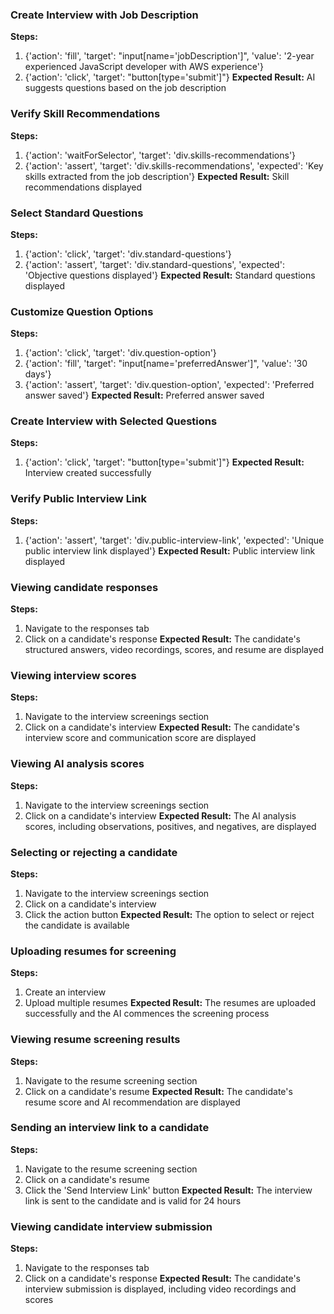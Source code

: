 ### Create Interview with Job Description
**Steps:**
1. {'action': 'fill', 'target': "input[name='jobDescription']", 'value': '2-year experienced JavaScript developer with AWS experience'}
2. {'action': 'click', 'target': "button[type='submit']"}
**Expected Result:** AI suggests questions based on the job description

### Verify Skill Recommendations
**Steps:**
1. {'action': 'waitForSelector', 'target': 'div.skills-recommendations'}
2. {'action': 'assert', 'target': 'div.skills-recommendations', 'expected': 'Key skills extracted from the job description'}
**Expected Result:** Skill recommendations displayed

### Select Standard Questions
**Steps:**
1. {'action': 'click', 'target': 'div.standard-questions'}
2. {'action': 'assert', 'target': 'div.standard-questions', 'expected': 'Objective questions displayed'}
**Expected Result:** Standard questions displayed

### Customize Question Options
**Steps:**
1. {'action': 'click', 'target': 'div.question-option'}
2. {'action': 'fill', 'target': "input[name='preferredAnswer']", 'value': '30 days'}
3. {'action': 'assert', 'target': 'div.question-option', 'expected': 'Preferred answer saved'}
**Expected Result:** Preferred answer saved

### Create Interview with Selected Questions
**Steps:**
1. {'action': 'click', 'target': "button[type='submit']"}
**Expected Result:** Interview created successfully

### Verify Public Interview Link
**Steps:**
1. {'action': 'assert', 'target': 'div.public-interview-link', 'expected': 'Unique public interview link displayed'}
**Expected Result:** Public interview link displayed

### Viewing candidate responses
**Steps:**
1. Navigate to the responses tab
2. Click on a candidate's response
**Expected Result:** The candidate's structured answers, video recordings, scores, and resume are displayed

### Viewing interview scores
**Steps:**
1. Navigate to the interview screenings section
2. Click on a candidate's interview
**Expected Result:** The candidate's interview score and communication score are displayed

### Viewing AI analysis scores
**Steps:**
1. Navigate to the interview screenings section
2. Click on a candidate's interview
**Expected Result:** The AI analysis scores, including observations, positives, and negatives, are displayed

### Selecting or rejecting a candidate
**Steps:**
1. Navigate to the interview screenings section
2. Click on a candidate's interview
3. Click the action button
**Expected Result:** The option to select or reject the candidate is available

### Uploading resumes for screening
**Steps:**
1. Create an interview
2. Upload multiple resumes
**Expected Result:** The resumes are uploaded successfully and the AI commences the screening process

### Viewing resume screening results
**Steps:**
1. Navigate to the resume screening section
2. Click on a candidate's resume
**Expected Result:** The candidate's resume score and AI recommendation are displayed

### Sending an interview link to a candidate
**Steps:**
1. Navigate to the resume screening section
2. Click on a candidate's resume
3. Click the 'Send Interview Link' button
**Expected Result:** The interview link is sent to the candidate and is valid for 24 hours

### Viewing candidate interview submission
**Steps:**
1. Navigate to the responses tab
2. Click on a candidate's response
**Expected Result:** The candidate's interview submission is displayed, including video recordings and scores

